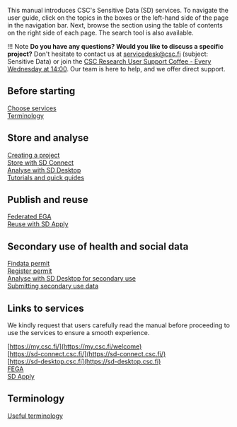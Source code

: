 
This manual introduces CSC's Sensitive Data (SD) services. To navigate the user guide, click on the topics in the boxes or the left-hand side of the page in the navigation bar. Next, browse the section using the table of contents on the right side of each page. The search tool is also available.

!!! Note
    **Do you have any questions? Would you like to discuss a specific project?** Don't hesitate to contact us at servicedesk@csc.fi (subject: Sensitive Data) or join the [CSC Research User Support Coffee - Every Wednesday at 14:00](https://ssl.eventilla.com/usersupportcoffee). Our team is here to help, and we offer direct support. 


<div class="quick-links-container">

  <div class="quick-links-topic">
    <span class="quick-links-title"><h2>Before starting</h2></span>
     <div class="quick-links-item">
      <a class="quick-link" target="_self" href="../vk-sds-terminology/">Choose services</a>
    </div>
    <div class="quick-links-item">
      <a class="quick-link" target="_self" href="../vk-sds-terminology/">Terminology</a>
    </div>
  </div>
  
 
  <div class="quick-links-topic">
    <span class="quick-links-title"><h2>Store and analyse</h2></span>
    <div class="quick-links-item">
      <a class="quick-link" target="_self" href="../vk-srd-a-creating/">Creating a project</a>
    </div>
    <div class="quick-links-item">
      <a class="quick-link" target="_self" href="../vk-srd-sd-connect/">Store with SD Connect</a>
    </div>
    <div class="quick-links-item">
      <a class="quick-link" target="_self" href="../vk-srd-sd-desktop/">Analyse with SD Desktop</a>
    </div>
    <div class="quick-links-item">
      <a class="quick-link" target="_self" href="../vk-srd-tutorials/">Tutorials and quick quides</a>
    </div>
  </div>

  <div class="quick-links-topic">
    <span class="quick-links-title"><h2>Publish and reuse</h2></span>
    <div class="quick-links-item">
      <a class="quick-link" target="_self" href="../vk-srd-fega/">Federated EGA</a>
    </div>
    <div class="quick-links-item">
      <a class="quick-link" target="_self" href="../vk-srd-apply/">Reuse with SD Apply</a>
    </div>
  </div>

   <div class="quick-links-topic">
    <span class="quick-links-title"><h2>Secondary use of health and social data</h2></span>
    <div class="quick-links-item">
      <a class="quick-link" target="_self" href="../mk-findata/">Findata permit</a>
    </div>
    <div class="quick-links-item">
      <a class="quick-link" target="_self" href="../mk-single-register/">Register permit</a>
    </div>
    <div class="quick-links-item">
      <a class="quick-link" target="_self" href="../mk-desktop/">Analyse with SD Desktop for secondary use</a>
    </div>
    <div class="quick-links-item">
      <a class="quick-link" target="_self" href="../mk-data-controllers/">Submitting secondary use data</a>
    </div>
  </div>
</div>

## Links to services

We kindly request that users carefully read the manual before proceeding to use the services to ensure a smooth experience. 

[https://my.csc.fi/](https://my.csc.fi/welcome)
<br/>
[https://sd-connect.csc.fi/](https://sd-connect.csc.fi/)
<br/>
[https://sd-desktop.csc.fi](https://sd-desktop.csc.fi)
<br/>
[FEGA]()
<br/>
[SD Apply]()

## Terminology
[Useful terminology]()